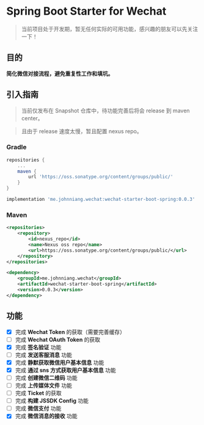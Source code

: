 # Spring Boot Starter for Wechat

> 当前项目处于开发期，暂无任何实际的可用功能，感兴趣的朋友可以先关注一下！

## 目的

**简化微信对接流程，避免重复性工作和填坑。**

## 引入指南

> 当前仅发布在 Snapshot 仓库中，待功能完善后将会 release 到 maven center。

> 且由于 release 速度太慢，暂且配置 nexus repo。

### Gradle

```groovy
repositories {
    ...
    maven {
        url 'https://oss.sonatype.org/content/groups/public/'
    }
}

implementation 'me.johnniang.wechat:wechat-starter-boot-spring:0.0.3'
```

### Maven

```xml
<repositories>
    <repository>
        <id>nexus_repo</id>
        <name>Nexus oss repo</name>
        <url>https://oss.sonatype.org/content/groups/public/</url>
    </repository>
</repositories>

<dependency>
    <groupId>me.johnniang.wechat</groupId>
    <artifactId>wechat-starter-boot-spring</artifactId>
    <version>0.0.3</version>
</dependency>

```

## 功能

- [x] 完成 **Wechat Token** 的获取（需要完善缓存）
- [ ] 完成 **Wechat OAuth Token** 的获取
- [x] 完成 **签名验证** 功能
- [ ] 完成 **发送客服消息** 功能
- [x] 完成 **静默获取微信用户基本信息** 功能
- [x] 完成 **通过 sns 方式获取用户基本信息** 功能
- [ ] 完成 **创建微信二维码** 功能
- [ ] 完成 **上传媒体文件** 功能
- [ ] 完成 **Ticket** 的获取
- [ ] 完成 **构建 JSSDK Config** 功能
- [ ] 完成 **微信支付** 功能
- [x] 完成 **微信消息的接收** 功能